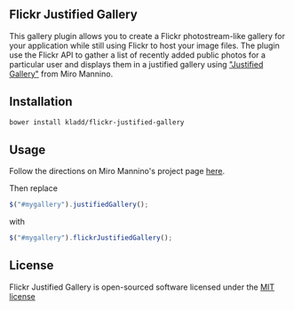 ## Flickr Justified Gallery

This gallery plugin allows you to create a Flickr photostream-like gallery for your application
while still using Flickr to host your image files. The plugin use the Flickr API to gather a list
of recently added public photos for a particular user and displays them in a justified gallery
using ["Justified Gallery"](http://miromannino.com/projects/justified-gallery/) from Miro Mannino.

## Installation

```bash
bower install kladd/flickr-justified-gallery
```

## Usage

Follow the directions on Miro Mannino's project page
[here](http://miromannino.com/projects/justified-gallery/).

Then replace

```javascript
$("#mygallery").justifiedGallery();
```

with

```javascript
$("#mygallery").flickrJustifiedGallery();
```

## License

Flickr Justified Gallery is open-sourced software licensed under the
[MIT license](https://raw.github.com/kladd/flickr-justified-gallery/master/LICENSE)
